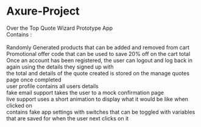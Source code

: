 # Axure-Project
Over the Top Quote Wizard Prototype App
<br>
Contains :<br>
<br>
Randomly Generated products that can be added and removed from cart<br>
Promotional offer code that can be used to save 20% off on the cart total<br>
Once an account has been registered, the user can logout and log back in again using the details they signed up with<br>
the total and details of the quote created is stored on the manage quotes page once completed<br>
user profile contains all users details<br>
fake email support takes the user to a mock confirmation page<br>
live support uses a short animation to display what it would be like when clicked on<br>
contains fake app settings with switches that can be toggled with variables that are saved for when the user next clicks on it

